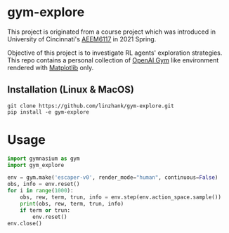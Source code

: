 # gym-explore

This project is originated from a course project which was introduced in
University of Cincinnati's
[AEEM6117](https://www.coursicle.com/uc/courses/AEEM/6117/) in 2021 Spring.

Objective of this project is to investigate RL agents' exploration strategies.
This repo contains a personal collection of 
[OpenAI Gym](https://github.com/openai/gym) like environment rendered with 
[Matplotlib](https://matplotlib.org/) only.

## Installation (Linux & MacOS)
```shell
git clone https://github.com/linzhank/gym-explore.git
pip install -e gym-explore
```

# Usage

```python
import gymnasium as gym
import gym_explore

env = gym.make('escaper-v0', render_mode="human", continuous=False)
obs, info = env.reset()
for i in range(1000):
    obs, rew, term, trun, info = env.step(env.action_space.sample())
    print(obs, rew, term, trun, info)
    if term or trun:
        env.reset()
env.close()
```
